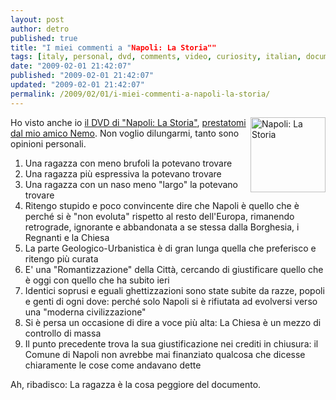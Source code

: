 ```yaml
---
layout: post
author: detro
published: true
title: "I miei commenti a "Napoli: La Storia""
tags: [italy, personal, dvd, comments, video, curiosity, italian, document, naples, history]
date: "2009-02-01 21:42:07"
published: "2009-02-01 21:42:07"
updated: "2009-02-01 21:42:07"
permalink: /2009/02/01/i-miei-commenti-a-napoli-la-storia/
---
```


<img src="http://www.pixel06.org/articoli/wp-content/uploads/2008/10/front-napoli-la-storia-smal.jpg" alt="Napoli: La Storia" align="right" width="120" />Ho visto anche io <a href="http://blog.neminis.org/napoli/napoli-la-storia/">il DVD di "Napoli: La Storia"</a>, <a href="http://blog.neminis.org/napoli/napoli-la-storia/">prestatomi dal mio amico Nemo</a>.
Non voglio dilungarmi, tanto sono opinioni personali.

<ol>
	<li>Una ragazza con meno brufoli la potevano trovare</li>
	<li>Una ragazza più espressiva la potevano trovare</li>
<li>Una ragazza con un naso meno "largo" la potevano trovare</li>
	<li>Ritengo stupido e poco convincente dire che Napoli è quello che è perché si è "non evoluta" rispetto al resto dell'Europa, rimanendo retrograde, ignorante e abbandonata a se stessa dalla Borghesia, i Regnanti e la Chiesa</li>
	<li>La parte Geologico-Urbanistica è di gran lunga quella che preferisco e ritengo più curata</li>
	<li>E' una "Romantizzazione" della Città, cercando di giustificare quello che è oggi con quello che ha subito ieri</li>
	<li>Identici soprusi e eguali ghettizzazioni sono state subite da razze, popoli e genti di ogni dove: perché solo Napoli si è rifiutata ad evolversi verso una "moderna civilizzazione"</li>
	<li>Si è persa un occasione di dire a voce più alta: La Chiesa è un mezzo di controllo di massa</li>
	<li>Il punto precedente trova la sua giustificazione nei crediti in chiusura: il Comune di Napoli non avrebbe mai finanziato qualcosa che dicesse chiaramente le cose come andavano dette</li>
</ol>

Ah, ribadisco: La ragazza è la cosa peggiore del documento.
